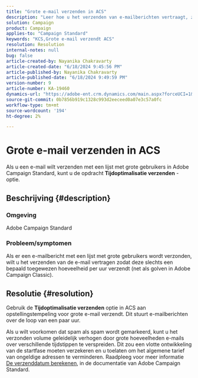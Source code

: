 ```yaml
---
title: "Grote e-mail verzenden in ACS"
description: "Leer hoe u het verzenden van e-mailberichten vertraagt, zodat het slechts een bepaalde hoeveelheid per uur verzendt (net als golven in Adobe Campaign Classic)."
solution: Campaign
product: Campaign
applies-to: "Campaign Standard"
keywords: "KCS,Grote e-mail verzendt ACS"
resolution: Resolution
internal-notes: null
bug: false
article-created-by: Nayanika Chakravarty
article-created-date: "6/18/2024 9:45:56 PM"
article-published-by: Nayanika Chakravarty
article-published-date: "6/18/2024 9:49:59 PM"
version-number: 9
article-number: KA-19460
dynamics-url: "https://adobe-ent.crm.dynamics.com/main.aspx?forceUCI=1&pagetype=entityrecord&etn=knowledgearticle&id=5ecff31f-bc2d-ef11-840a-000d3a5b439f"
source-git-commit: 0b7856b919c1328c993d2eeceed0a07e3c57a0fc
workflow-type: tm+mt
source-wordcount: '194'
ht-degree: 2%

---
```


# Grote e-mail verzenden in ACS


Als u een e-mail wilt verzenden met een lijst met grote gebruikers in Adobe Campaign Standard, kunt u de opdracht <b>Tijdoptimalisatie verzenden</b> -optie.

## Beschrijving {#description}


### <b>Omgeving</b>

Adobe Campaign Standard

### <b>Probleem/symptomen</b>

Als er een e-mailbericht met een lijst met grote gebruikers wordt verzonden, wilt u het verzenden van de e-mail vertragen zodat deze slechts een bepaald toegewezen hoeveelheid per uur verzendt (net als golven in Adobe Campaign Classic).


## Resolutie {#resolution}


Gebruik de <b>Tijdoptimalisatie verzenden</b> optie in ACS aan opstellingstempeling voor grote e-mail verzendt. Dit stuurt e-mailberichten over de loop van een paar uur.

Als u wilt voorkomen dat spam als spam wordt gemarkeerd, kunt u het verzonden volume geleidelijk verhogen door grote hoeveelheden e-mails over verschillende tijdstippen te verspreiden. Dit zou een vlotte ontwikkeling van de startfase moeten verzekeren en u toelaten om het algemene tarief van ongeldige adressen te verminderen. Raadpleeg voor meer informatie [De verzenddatum berekenen](https://experienceleague.adobe.com/docs/campaign-standard/using/testing-and-sending/scheduling-messages/computing-the-sending-date.html), in de documentatie van Adobe Campaign Standard.


